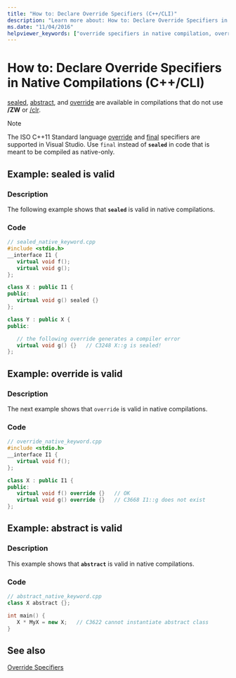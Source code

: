 ```yaml
---
title: "How to: Declare Override Specifiers (C++/CLI)"
description: "Learn more about: How to: Declare Override Specifiers in Native Compilations (C++/CLI)"
ms.date: "11/04/2016"
helpviewer_keywords: ["override specifiers in native compilation, overriding"]
---
```

# How to: Declare Override Specifiers in Native Compilations (C++/CLI)

[sealed](../extensions/sealed-cpp-component-extensions.md), [abstract](../extensions/abstract-cpp-component-extensions.md), and [override](../extensions/override-cpp-component-extensions.md) are available in compilations that do not use **/ZW** or [/clr](../build/reference/clr-common-language-runtime-compilation.md).

> [!NOTE]
> The ISO C++11 Standard language [override](../cpp/override-specifier.md) and [final](../cpp/final-specifier.md) specifiers are supported in Visual Studio. Use `final` instead of **`sealed`** in code that is meant to be compiled as native-only.

## Example: sealed is valid

### Description

The following example shows that **`sealed`** is valid in native compilations.

### Code

```cpp
// sealed_native_keyword.cpp
#include <stdio.h>
__interface I1 {
   virtual void f();
   virtual void g();
};

class X : public I1 {
public:
   virtual void g() sealed {}
};

class Y : public X {
public:

   // the following override generates a compiler error
   virtual void g() {}   // C3248 X::g is sealed!
};
```

## Example: override is valid

### Description

The next example shows that `override` is valid in native compilations.

### Code

```cpp
// override_native_keyword.cpp
#include <stdio.h>
__interface I1 {
   virtual void f();
};

class X : public I1 {
public:
   virtual void f() override {}   // OK
   virtual void g() override {}   // C3668 I1::g does not exist
};
```

## Example: abstract is valid

### Description

This example shows that **`abstract`** is valid in native compilations.

### Code

```cpp
// abstract_native_keyword.cpp
class X abstract {};

int main() {
   X * MyX = new X;   // C3622 cannot instantiate abstract class
}
```

## See also

[Override Specifiers](../extensions/override-specifiers-cpp-component-extensions.md)
